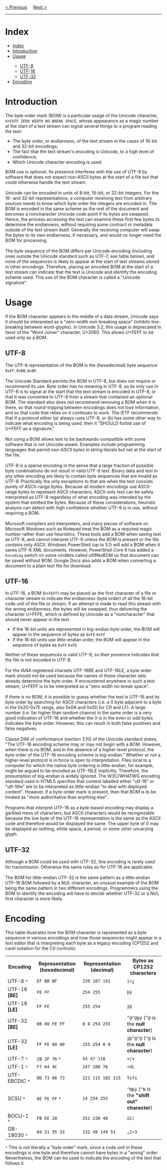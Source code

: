 <a href="https://bledy-guides.repl.co">&lt; Previous</a>
&nbsp;&nbsp;&nbsp;
<a href="/JS/BOM/Window.md">Next &gt;</a>
<hr>
<h1>Index</h1>
<ul>
  <li><a href="#Index">Index</a></li>
  <li><a href="#Introduction">Introduction</a></li>
  <li><a href="#Usage">Usage</a></li>
  <ul>
    <li><a href="#UTF-8">UTF-8</a></li>
    <li><a href="#UTF-16">UTF-16</a></li>
    <li><a href="#UTF-32">UTF-32</a></li>
  </ul>
  <li><a href="#Encoding">Encoding</a></li>
</ul>
<h1>Introduction</h1>
The byte order mark (BOM) is a particular usage of the Unicode character, <code>U+FEFF ZERO WIDTH NO-BREAK SPACE</code>, whose appearance as a magic number at the start of a text stream can signal several things to a program reading the text:
<ul>
  <li>The byte order, or endianness, of the text stream in the cases of 16-bit and 32-bit encodings;</li>
  <li>The fact that the text stream's encoding is Unicode, to a high level of confidence;</li>
  <li>Which Unicode character encoding is used.</li>
</ul>
BOM use is optional. Its presence interferes with the use of UTF-8 by software that does not expect non-ASCII bytes at the start of a file but that could otherwise handle the text stream.
<br><br>
Unicode can be encoded in units of 8-bit, 16-bit, or 32-bit integers. For the 16- and 32-bit representations, a computer receiving text from arbitrary sources needs to know which byte order the integers are encoded in. The BOM is encoded in the same scheme as the rest of the document and becomes a noncharacter Unicode code point if its bytes are swapped. Hence, the process accessing the text can examine these first few bytes to determine the endianness, without requiring some contract or metadata outside of the text stream itself. Generally the receiving computer will swap the bytes to its own endianness, if necessary, and would no longer need the BOM for processing.
<br><br>
The byte sequence of the BOM differs per Unicode encoding (including ones outside the Unicode standard such as UTF-7, see table below), and none of the sequences is likely to appear at the start of text streams stored in other encodings. Therefore, placing an encoded BOM at the start of a text stream can indicate that the text is Unicode and identify the encoding scheme used. This use of the BOM character is called a "Unicode signature".
<h1>Usage</h1>
If the BOM character appears in the middle of a data stream, Unicode says it should be interpreted as a "zero-width non-breaking space" (inhibits line-breaking between word-glyphs). In Unicode 3.2, this usage is deprecated in favor of the "Word Joiner" character, U+2060. This allows U+FEFF to be used only as a BOM.
<h2>UTF-8</h2>
The UTF-8 representation of the BOM is the (hexadecimal) byte sequence <code>0xEF,0xBB,0xBF</code>.
<br><br>
The Unicode Standard permits the BOM in UTF-8, but does not require or recommend its use. Byte order has no meaning in UTF-8, so its only use in UTF-8 is to signal at the start that the text stream is encoded in UTF-8, or that it was converted to UTF-8 from a stream that contained an optional BOM. The standard also does not recommend removing a BOM when it is there, so that round-tripping between encodings does not lose information, and so that code that relies on it continues to work. The IETF recommends that if a protocol either (a) always uses UTF-8, or (b) has some other way to indicate what encoding is being used, then it "SHOULD forbid use of U+FEFF as a signature."
<br><br>
Not using a BOM allows text to be backwards-compatible with some software that is not Unicode-aware. Examples include programming languages that permit non-ASCII bytes in string literals but not at the start of the file.
<br><br>
UTF-8 is a sparse encoding in the sense that a large fraction of possible byte combinations do not result in valid UTF-8 text. Binary data and text in any other encoding are likely to contain byte sequences that are invalid as UTF-8. Practically the only exceptions to that are when the text consists purely of ASCII-range bytes. Because all modern encodings use ASCII-range bytes to represent ASCII characters, ASCII-only text can be safely interpreted as UTF-8 regardless of what encoding was intended by the system that emitted the bytes. Because of these considerations, heuristic analysis can detect with high confidence whether UTF-8 is in use, without requiring a BOM.
<br><br>
Microsoft compilers and interpreters, and many pieces of software on Microsoft Windows such as Notepad treat the BOM as a required magic number rather than use heuristics. These tools add a BOM when saving text as UTF-8, and cannot interpret UTF-8 unless the BOM is present or the file contains only ASCII. Windows PowerShell (up to 5.1) will add a BOM when it saves UTF-8 XML documents. However, PowerShell Core 6 has added a <code>-Encoding</code> switch on some cmdlets called utf8NoBOM so that document can be saved without BOM. Google Docs also adds a BOM when converting a document to a plain text file for download.
<h2>UTF-16</h2>
In UTF-16, a BOM (<code>U+FEFF</code>) may be placed as the first character of a file or character stream to indicate the endianness (byte order) of all the 16-bit code unit of the file or stream. If an attempt is made to read this stream with the wrong endianness, the bytes will be swapped, thus delivering the character U+FFFE, which is defined by Unicode as a "noncharacter" that should never appear in the text.
<ul>
  <li>If the 16-bit units are represented in big-endian byte order, the BOM will appear in the sequence of bytes as <code>0xFE</code> <code>0xFF</code></li>
  <li>If the 16-bit units use little-endian order, the BOM will appear in the sequence of bytes as <code>0xFF</code> <code>0xFE</code></li>
</ul>
Neither of these sequences is valid UTF-8, so their presence indicates that the file is not encoded in UTF-8.
<br><br>
For the IANA registered charsets UTF-16BE and UTF-16LE, a byte order mark should not be used because the names of these character sets already determine the byte order. If encountered anywhere in such a text stream, U+FEFF is to be interpreted as a "zero width no-break space".
<br><br>
If there is no BOM, it is possible to guess whether the text is UTF-16 and its byte order by searching for ASCII characters (i.e. a 0 byte adjacent to a byte in the 0x20-0x7E range, also 0x0A and 0x0D for CR and LF). A large number (i.e. far higher than random chance) in the same order is a very good indication of UTF-16 and whether the 0 is in the even or odd bytes indicates the byte order. However, this can result in both false positives and false negatives.
<br><br>
Clause D98 of conformance (section 3.10) of the Unicode standard states, "The UTF-16 encoding scheme may or may not begin with a BOM. However, when there is no BOM, and in the absence of a higher-level protocol, the byte order of the UTF-16 encoding scheme is big-endian." Whether or not a higher-level protocol is in force is open to interpretation. Files local to a computer for which the native byte ordering is little-endian, for example, might be argued to be encoded as UTF-16LE implicitly. Therefore, the presumption of big-endian is widely ignored. The W3C/WHATWG encoding standard used in HTML5 specifies that content labelled either "utf-16" or "utf-16le" are to be interpreted as little-endian "to deal with deployed content". However, if a byte-order mark is present, then that BOM is to be treated as "more authoritative than anything else".
<br><br>
Programs that interpret UTF-16 as a byte-based encoding may display a garbled mess of characters, but ASCII characters would be recognizable because the low byte of the UTF-16 representation is the same as the ASCII code and therefore would be displayed the same. The upper byte of 0 may be displayed as nothing, white space, a period, or some other unvarying glyph.
<h2>UTF-32</h2>
Although a BOM could be used with UTF-32, this encoding is rarely used for transmission. Otherwise the same rules as for UTF-16 are applicable.
<br><br>
The BOM for little-endian UTF-32 is the same pattern as a little-endian UTF-16 BOM followed by a NUL character, an unusual example of the BOM being the same pattern in two different encodings. Programmers using the BOM to identify the encoding will have to decide whether UTF-32 or a NUL first character is more likely.
<h1>Encoding</h1>
This table illustrates how the BOM character is represented as a byte sequence in various encodings and how those sequences might appear in a text editor that is interpreting each byte as a legacy encoding (CP1252 and caret notation for the C0 controls):
<table class="ws-table-all notranslate">
  <tr>
    <th>Encoding</th>
    <th>Representation (hexadecimal)</th>
    <th>Representation (decimal)</th>
    <th>Bytes as CP1252 characters</th>
  </tr>
  <tr>
    <td>UTF-8 <code>*</code></td>
    <td><code>EF BB BF</code></td>
    <td><code>239 187 191</code></td>
    <td><code>ï»¿</code></td>
  </tr>
  <tr>
    <td>UTF-16 <b>[BE]</b></td>
    <td><code>FE FF</code></td>
    <td><code>254 255</code></td>
    <td><code>þÿ</code></td>
  </tr>
  <tr>
    <td>UTF-16 <b>[LE]</b></td>
    <td><code>FF FE</code></td>
    <td><code>255 254</code></td>
    <td><code>ÿþ</code></td>
  </tr>
  <tr>
    <td>UTF-32 <b>[BE]</b></td>
    <td><code>00 00 FE FF</code></td>
    <td><code>0 0 254 255</code></td>
    <td><code>^@^@þÿ</code> (<code>^@</code> is the <b>null character</b>)</td>
  </tr>
  <tr>
    <td>UTF-32 <b>[LE]</b></td>
    <td><code>FF FE 00 00</code></td>
    <td><code>255 254 0 0</code></td>
    <td><code>ÿþ^@^@</code> (<code>^@</code> is the <b>null character</b>)</td>
  </tr>
  <tr>
    <td>UTF-7 <code>*</code></td>
    <td><code>2B 2F 76</code> <code>*</code></td>
    <td><code>43 47 118</code></td>
    <td><code>+/v</code></td>
  </tr>
  <tr>
    <td>UTF-1 <code>*</code></td>
    <td><code>F7 64 4C</code></td>
    <td><code>247 100 76</code></td>
    <td><code>÷dL</code></td>
  </tr>
  <tr>
    <td>UTF-EBCDIC <code>*</code></td>
    <td><code>DD 73 66 73</code></td>
    <td><code>221 115 102 115</code></td>
    <td><code>Ýsfs</code></td>
  </tr>
  <tr>
    <td>SCSU <code>*</code></td>
    <td><code>0E FE FF</code> <code>*</code></td>
    <td><code>14 254 255</code></td>
    <td><code>^Nþÿ</code> (<code>^N</code> is the <b>"shift out" character</b>)</td>
  </tr>
  <tr>
    <td>BOCU-1 <code>*</code></td>
    <td><code>FB EE 28</code></td>
    <td><code>251 238 40</code></td>
    <td><code>ûî(</code></td>
  </tr>
  <tr>
    <td>GB-18030 <code>*</code></td>
    <td><code>84 31 95 33</code></td>
    <td><code>132 49 149 51</code></td>
    <td><code>„1•3</code></td>
  </tr>
</table>
<code>*</code> This is not literally a "byte order" mark, since a code unit in these encodings is one byte and therefore cannot have bytes in a "wrong" order. Nevertheless, the BOM can be used to indicate the encoding of the text that follows it.
